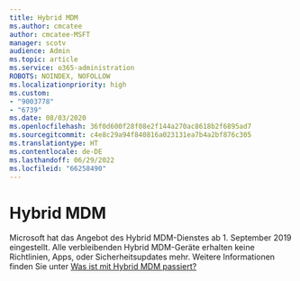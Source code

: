 ```yaml
---
title: Hybrid MDM
ms.author: cmcatee
author: cmcatee-MSFT
manager: scotv
audience: Admin
ms.topic: article
ms.service: o365-administration
ROBOTS: NOINDEX, NOFOLLOW
ms.localizationpriority: high
ms.custom:
- "9003778"
- "6739"
ms.date: 08/03/2020
ms.openlocfilehash: 36f0d600f28f08e2f144a270ac8618b2f6895ad7
ms.sourcegitcommit: c4e8c29a94f840816a023131ea7b4a2bf876c305
ms.translationtype: HT
ms.contentlocale: de-DE
ms.lasthandoff: 06/29/2022
ms.locfileid: "66258490"
---
```

# <a name="hybrid-mdm"></a>Hybrid MDM

Microsoft hat das Angebot des Hybrid MDM-Dienstes ab 1. September 2019 eingestellt. Alle verbleibenden Hybrid MDM-Geräte erhalten keine Richtlinien, Apps, oder Sicherheitsupdates mehr. Weitere Informationen finden Sie unter [Was ist mit Hybrid MDM passiert?](https://docs.microsoft.com/configmgr/mdm/understand/what-happened-to-hybrid)